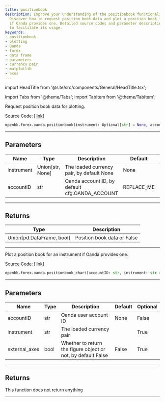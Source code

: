 ```yaml
---
title: positionbook
description: Improve your understanding of the positionbook functionality on the OpenBBTerminal.
  Discover how to request position book data and plot a position book for an instrument
  if Oanda provides one. Detailed source codes and parameter descriptions are provided
  to facilitate its usage.
keywords:
- positionbook
- plotting
- Oanda
- forex
- data frame
- parameters
- currency pair
- matplotlib
- axes
---
```


import HeadTitle from '@site/src/components/General/HeadTitle.tsx';

<HeadTitle title="forex.oanda.positionbook - Reference | OpenBB SDK Docs" />

import Tabs from '@theme/Tabs';
import TabItem from '@theme/TabItem';

<Tabs>
<TabItem value="model" label="Model" default>

Request position book data for plotting.

Source Code: [[link](https://github.com/OpenBB-finance/OpenBBTerminal/tree/main/openbb_terminal/forex/oanda/oanda_model.py#L190)]

```python wordwrap
openbb.forex.oanda.positionbook(instrument: Optional[str] = None, accountID: str = "REPLACE_ME")
```

---

## Parameters

| Name | Type | Description | Default | Optional |
| ---- | ---- | ----------- | ------- | -------- |
| instrument | Union[str, None] | The loaded currency pair, by default None | None | True |
| accountID | str | Oanda account ID, by default cfg.OANDA_ACCOUNT | REPLACE_ME | True |


---

## Returns

| Type | Description |
| ---- | ----------- |
| Union[pd.DataFrame, bool] | Position book data or False |
---



</TabItem>
<TabItem value="view" label="Chart">

Plot a position book for an instrument if Oanda provides one.

Source Code: [[link](https://github.com/OpenBB-finance/OpenBBTerminal/tree/main/openbb_terminal/forex/oanda/oanda_view.py#L110)]

```python wordwrap
openbb.forex.oanda.positionbook_chart(accountID: str, instrument: str = "", external_axes: bool = False)
```

---

## Parameters

| Name | Type | Description | Default | Optional |
| ---- | ---- | ----------- | ------- | -------- |
| accountID | str | Oanda user account ID | None | False |
| instrument | str | The loaded currency pair |  | True |
| external_axes | bool | Whether to return the figure object or not, by default False | False | True |


---

## Returns

This function does not return anything

---



</TabItem>
</Tabs>